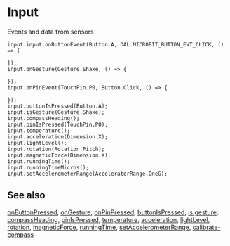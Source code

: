 # Input

Events and data from sensors

```cards
input.input.onButtonEvent(Button.A, DAL.MICROBIT_BUTTON_EVT_CLICK, () => {
    
});
input.onGesture(Gesture.Shake, () => {
    
});
input.onPinEvent(TouchPin.P0, Button.Click, () => {
    
});
input.buttonIsPressed(Button.A);
input.isGesture(Gesture.Shake);
input.compassHeading();
input.pinIsPressed(TouchPin.P0);
input.temperature();
input.acceleration(Dimension.X);
input.lightLevel();
input.rotation(Rotation.Pitch);
input.magneticForce(Dimension.X);
input.runningTime();
input.runningTimeMicros();
input.setAccelerometerRange(AcceleratorRange.OneG);
```

## See also

[onButtonPressed](/reference/input/on-button-pressed), [onGesture](/reference/input/on-gesture), [onPinPressed](/reference/input/on-pin-pressed), [buttonIsPressed](/reference/input/button-is-pressed), 
[is gesture](/reference/input/is-gesture),
[compassHeading](/reference/input/compass-heading), [pinIsPressed](/reference/input/pin-is-pressed), [temperature](/reference/input/temperature), [acceleration](/reference/input/acceleration), [lightLevel](/reference/input/light-level), [rotation](/reference/input/rotation), [magneticForce](/reference/input/magnetic-force), [runningTime](/reference/input/running-time), [setAccelerometerRange](/reference/input/set-accelerometer-range), [calibrate-compass](/reference/input/calibrate-compass)
